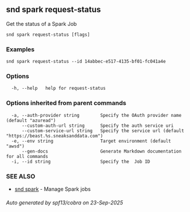 ## snd spark request-status

Get the status of a Spark Job

```
snd spark request-status [flags]
```

### Examples

```
snd spark request-status --id 14abbec-e517-4135-bf01-fc041a4e
```

### Options

```
  -h, --help   help for request-status
```

### Options inherited from parent commands

```
  -a, --auth-provider string        Specify the OAuth provider name (default "azuread")
      --custom-auth-url string      Specify the auth service uri
      --custom-service-url string   Specify the service url (default "https://beast.%s.sneaksanddata.com")
  -e, --env string                  Target environment (default "awsd")
      --gen-docs                    Generate Markdown documentation for all commands
  -i, --id string                   Specify the  Job ID
```

### SEE ALSO

* [snd spark](snd_spark.md)	 - Manage Spark jobs

###### Auto generated by spf13/cobra on 23-Sep-2025
